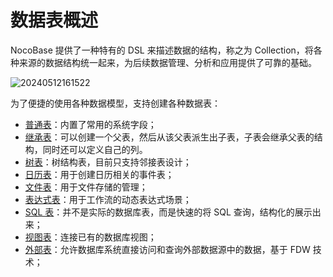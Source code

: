 # 数据表概述

NocoBase 提供了一种特有的 DSL 来描述数据的结构，称之为 Collection，将各种来源的数据结构统一起来，为后续数据管理、分析和应用提供了可靠的基础。

![20240512161522](https://static-docs.nocobase.com/20240512161522.png)

为了便捷的使用各种数据模型，支持创建各种数据表：

- [普通表](/handbook/data-source-main/general-collection)：内置了常用的系统字段；
- [继承表](/handbook/data-source-main/inheritance-collection)：可以创建一个父表，然后从该父表派生出子表，子表会继承父表的结构，同时还可以定义自己的列。
- [树表](/handbook/collection-tree)：树结构表，目前只支持邻接表设计；
- [日历表](/handbook/calendar/calendar-collection)：用于创建日历相关的事件表；
- [文件表](/handbook/file-manager/file-collection)：用于文件存储的管理；
- [表达式表](/handbook/collection-expression/collection)：用于工作流的动态表达式场景；
- [SQL 表](/handbook/collection-sql)：并不是实际的数据库表，而是快速的将 SQL 查询，结构化的展示出来；
- [视图表](/handbook/collection-view)：连接已有的数据库视图；
- [外部表](/handbook/collection-fdw)：允许数据库系统直接访问和查询外部数据源中的数据，基于 FDW 技术；
